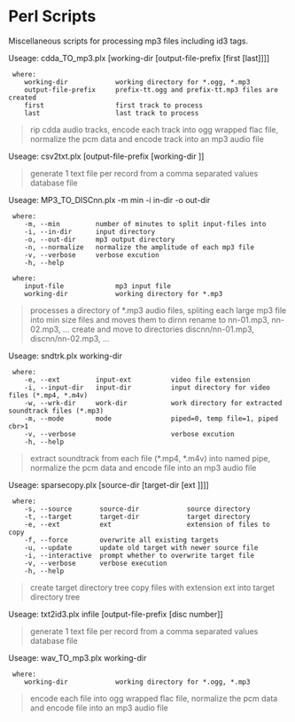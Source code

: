 # Perl Scripts
Miscellaneous scripts for processing mp3 files including id3 tags.

 Useage: cdda_TO_mp3.plx [working-dir [output-file-prefix [first [last]]]]
 
     where:
        working-dir            working directory for *.ogg, *.mp3
        output-file-prefix     prefix-tt.ogg and prefix-tt.mp3 files are created
        first                  first track to process
        last                   last track to process

> rip cdda audio tracks,
> encode each track into ogg wrapped flac file,
> normalize the pcm data and
> encode track into an mp3 audio file
 
 Useage: csv2txt.plx [output-file-prefix [working-dir ]]
 
>generate 1 text file per record
>from a comma separated values database file


 Useage: MP3_TO_DISCnn.plx -m min -i in-dir -o out-dir
  
     where:
        -m, --min         number of minutes to split input-files into
        -i, --in-dir      input directory
        -o, --out-dir     mp3 output directory
        -n, --normalize   normalize the amplitude of each mp3 file
        -v, --verbose     verbose excution
        -h, --help

     where:
        input-file             mp3 input file
        working-dir            working directory for *.mp3
          

 >processes a directory of *.mp3 audio files, spliting each large mp3 file into min size files and moves them to dirnn
 >rename to nn-01.mp3, nn-02.mp3, ...
 >create and move to directories discnn/nn-01.mp3, discnn/nn-02.mp3, ...

 
 Useage: sndtrk.plx working-dir
 
     where:
        -e, --ext         input-ext          video file extension
        -i, --input-dir   input-dir          input directory for video files (*.mp4, *.m4v)
        -w, --wrk-dir     work-dir           work directory for extracted soundtrack files (*.mp3)
        -m, --mode        mode               piped=0, temp file=1, piped cbr>1
        -v, --verbose                        verbose excution
        -h, --help
          

> extract soundtrack from each file (*.mp4, *.m4v) into named pipe,
> normalize the pcm data and
> encode file into an mp3 audio file

 Useage: sparsecopy.plx [source-dir [target-dir [ext ]]]]
 
     where:
        -s, --source       source-dir            source directory
        -t, --target       target-dir            target directory
        -e, --ext          ext                   extension of files to copy
        -f, --force        overwrite all existing targets
        -u, --update       update old target with newer source file
        -i, --interactive  prompt whether to overwrite target file
        -v, --verbose      verbose execution
        -h, --help
          
> create target directory tree
> copy files with extension ext into target directory tree

 Useage: txt2id3.plx infile [output-file-prefix [disc number]]

> generate 1 text file per record
> from a comma separated values database file

 Useage: wav_TO_mp3.plx working-dir
 
     where:
        working-dir            working directory for *.ogg, *.mp3
          
> encode each file into ogg wrapped flac file,
> normalize the pcm data and
> encode file into an mp3 audio file



